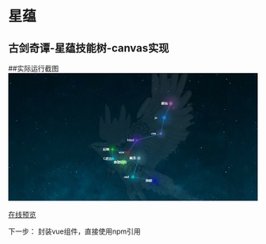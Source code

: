 # 星蕴
## 古剑奇谭-星蕴技能树-canvas实现
 
 ##实际运行截图
 ![运行图](1.png)
 
 [在线预览](https://zdelta.github.io/xingyun/)
 
 下一步：
 封装vue组件，直接使用npm引用
 

